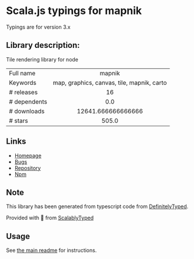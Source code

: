 
# Scala.js typings for mapnik

Typings are for version 3.x

## Library description:
Tile rendering library for node

|                    |                 |
| ------------------ | :-------------: |
| Full name          | mapnik |
| Keywords           | map, graphics, canvas, tile, mapnik, carto |
| # releases         | 16 |
| # dependents       | 0.0 |
| # downloads        | 12641.666666666666 |
| # stars            | 505.0 |

## Links
- [Homepage](http://mapnik.org)
- [Bugs](http://github.com/mapnik/node-mapnik/issues)
- [Repository](https://github.com/mapnik/node-mapnik)
- [Npm](https://www.npmjs.com/package/mapnik)
    


## Note
This library has been generated from typescript code from [DefinitelyTyped](https://definitelytyped.org).

Provided with :purple_heart: from [ScalablyTyped](https://github.com/oyvindberg/ScalablyTyped)

## Usage
See [the main readme](../../readme.md) for instructions.


